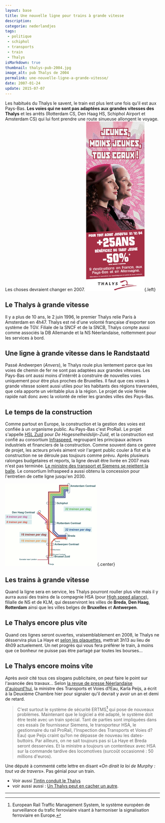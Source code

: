 ```yaml
---
layout: base
title: Une nouvelle ligne pour trains à grande vitesse
description: 
categorie: nederlandjes
tags: 
 - politique
 - schiphol
 - transports
 - train
 - Thalys
isMarkdown: true
thumbnail: thalys-pub-2004.jpg
image_alt: pub Thalys de 2004
permalink: une-nouvelle-ligne-a-grande-vitesse/
date: 2007-01-24
update: 2015-07-07
---
```




Les habitués du Thalys le savent, le train est plus lent une fois qu'il est aux Pays-Bas. **Les voies qui ne sont pas adaptées aux grandes vitesses des Thalys** et les arrêts (Rotterdam CS, Den Haag HS, Schiphol Airport et Amsterdam CS) qui lui font prendre une route sinueuse allongent le voyage. Les choses devraient changer en 2007.
![pub Thalys de 2004](thalys-pub-2004.jpg){.left}
## Le Thalys à grande vitesse
Il y a plus de 10 ans, le 2 juin 1996, le premier Thalys relie Paris à Amsterdam en 4h47. Thalys est né d'une volonté française d'exporter son système de TGV. Filiale de la SNCF et de la SNCB, Thalys compte aussi comme associés la DB Allemande et la NS Néerlandaise, nottemment pour les services à bord.

## Une ligne à grande vitesse dans le Randstaatd
Passé Andwerpen (*Anvers*), le Thalys roule plus lentement parce que les voies de chemin de fer ne sont pas adaptées aux grandes vitesses. Les Pays-Bas ont aussi moins d'intérrêt à construire de nouvelles voies uniquement pour être plus proches de Bruxelles. Il faut que ces voies à grande vitesse soient aussi utiles pour les habitants des régions traversées, que cela apporte un véritable plus à la région. Le projet de voie férrée rapide nait donc avec la volonté de relier les grandes villes des Pays-Bas.

## Le temps de la construction
Comme partout en Europe, la construction et la gestion des voies est confiée à un organisme public. Au Pays-Bas c'est ProRail. Le projet s'appelle [HSL Zuid](http://www.hslzuid.nl/) pour *De Hogesnelheidslijn-Zuid*, et la construction est confié au consortium [Infraspeed](http://www.infraspeed.nl/), regroupant les principaux acteurs industriels et financiers de la construction. Comme souvent dans ce genre de projet, les acteurs privés aiment voir l'argent public couler à flot et la construction ne se déroule pas toujours comme prévu. Après plusieurs ralonges budgetaires et reports, la ligne devait être livrée en 2007 mais n'est pas terminée. [Le ministre des transport et Siemens se rejettent la balle](http://www.ambafrance.nl/article.php?id_article=8013). Le consortium Infraspeed a aussi obtenu la concession pour l'entretien de cette ligne jusqu'en 2030.

![la ligne HSL Zuid](ligne-hsl-zuid.png){.center}

## Les trains à grande vitesse
Quand la ligne sera en service, les Thalys pourront rouller plus vite mais il y aurra aussi des trains de la compagnie HSA (pour [High speed aliance](http://www.highspeedalliance.nl/static/hsa/nl/overhsa.html)), filialle de NS et de KLM, qui desserviront les villes de **Breda**, **Den Haag**, **Rotterdam** ainsi que les villes belges de **Bruxelles** et **Antwerpen**.

## Le Thalys encore plus vite
Quand ces lignes seront ouvertes, vraisemblablement en 2008, le Thalys ne désservira plus La Haye et [selon les plaquettes](http://www.hslzuid.nl/hsl/vervoer/reistijden/index.jsp), mettrait 3h13 au lieu de 4h09 actuelement. Un net progrès qui vous fera préférer le train, à moins que ce bonheur ne puisse pas être partagé par toutes les bourses...

## Le Thalys encore moins vite
Après avoir cité tous ces slogans publicitaire, on peut faire le point sur l'avancée des travaux... Selon [la revue de presse Néerlandaise d'aujourd'hui](http://www.ambafrance.nl/article.php?id_article=8135), la ministre des Transports et Voies d?Eau, Karla Peijs, a écrit à la Deuxième Chambre hier pour signaler qu'il devrait y avoir un an et demi de retard. 

> C'est surtout le système de sécurité ERTMS[^1] qui pose de nouveaux problèmes. Maintenant que le logiciel a été adapté, le système doit être testé avec un train spécial. Tant de parties sont impliquées dans ces essais (le fournisseur Siemens, le transporteur HSA, le gestionnaire du rail ProRail, l'Inspection des Transports et Voies d?Eau) que Peijs craint qu?on ne dépasse de nouveau les dates-buttoirs.
> Par ailleurs, on ne sait toujours pas si La Haye et Breda seront desservies. Et la ministre a toujours un contentieux avec HSA sur la commande tardive des locomotives (surcoût occasionné : 50 millions d'euros).

Une député à commenté cette lettre en disant «*On dirait la loi de Murphy : tout va de travers*». Pas génial pour un train.

* Voir aussi [Tintin conduit le Thalys](/tintin-conduit-le-thalys)
* voir aussi aussi : [Un Thalys peut en cacher un autre](/un-thalys-peut-en-cacher-un-autre).

---
[^1]: European Rail Traffic Management System, le système européen de surveillance du trafic ferroviaire visant à harmoniser la signalisation ferroviaire en Europe.
<!-- post notes:
en partant à 18h56, j'arriverais à 22h17 au lieu de 23h 05
--->
